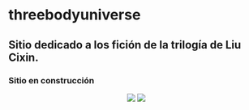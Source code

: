 # threebodyuniverse

## Sitio dedicado a los fición de la trilogía de Liu Cixin.

### Sitio en construcción

<div align="center">
<img src="https://imgur.com/hV3ypwl.png">
<img src="https://imgur.com/wQS3tUO.png">
</div>

